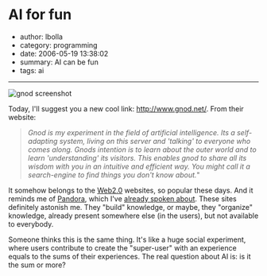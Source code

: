 # AI for fun

- author: lbolla
- category: programming
- date: 2006-05-19 13:38:02
- summary: AI can be fun
- tags: ai

----------------

![gnod screenshot][1]

Today, I'll suggest you a new cool link: <http://www.gnod.net/>. From their website:

> _Gnod is my experiment in the field of artificial intelligence. Its a self-adapting system, living on this server and 'talking' to everyone who comes along. Gnods intention is to learn about the outer world and to learn 'understanding' its visitors. This enables gnod to share all its wisdom with you in an intuitive and efficient way. You might call it a search-engine to find things you don't know about._"

It somehow belongs to the [Web2.0][2] websites, so popular these days. And it reminds me of [Pandora][3], which I've [already spoken about][4]. These sites definitely astonish me. They "build" knowledge, or maybe, they "organize" knowledge, already present somewhere else (in the users), but not available to everybody.

Someone thinks this is the same thing. It's like a huge social experiment, where users contribute to create the "super-user" with an experience equals to the sums of their experiences. The real question about AI is: is it the sum or more?

  [1]: /blog/img/gnod.jpg
  [2]: http://www.oreillynet.com/pub/a/oreilly/tim/news/2005/09/30/what-is-web-20.html?page=1 (Web2.0)
  [3]: http://www.pandora.com (Pandora)
  [4]: /blog/2006/04/07/strange-beautiful-music (Pandora's post)
